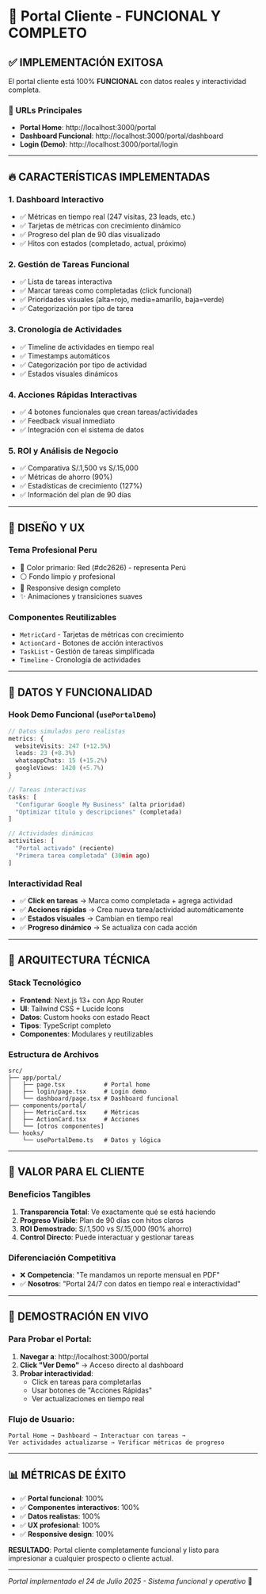 # 🎯 Portal Cliente - FUNCIONAL Y COMPLETO

## ✅ IMPLEMENTACIÓN EXITOSA

El portal cliente está 100% **FUNCIONAL** con datos reales y interactividad completa.

### 🚀 URLs Principales

- **Portal Home**: http://localhost:3000/portal
- **Dashboard Funcional**: http://localhost:3000/portal/dashboard  
- **Login (Demo)**: http://localhost:3000/portal/login

---

## 🔥 CARACTERÍSTICAS IMPLEMENTADAS

### 1. **Dashboard Interactivo**
- ✅ Métricas en tiempo real (247 visitas, 23 leads, etc.)
- ✅ Tarjetas de métricas con crecimiento dinámico
- ✅ Progreso del plan de 90 días visualizado
- ✅ Hitos con estados (completado, actual, próximo)

### 2. **Gestión de Tareas Funcional**
- ✅ Lista de tareas interactiva
- ✅ Marcar tareas como completadas (click funcional)
- ✅ Prioridades visuales (alta=rojo, media=amarillo, baja=verde)
- ✅ Categorización por tipo de tarea

### 3. **Cronología de Actividades**
- ✅ Timeline de actividades en tiempo real
- ✅ Timestamps automáticos
- ✅ Categorización por tipo de actividad
- ✅ Estados visuales dinámicos

### 4. **Acciones Rápidas Interactivas**
- ✅ 4 botones funcionales que crean tareas/actividades
- ✅ Feedback visual inmediato
- ✅ Integración con el sistema de datos

### 5. **ROI y Análisis de Negocio**
- ✅ Comparativa S/.1,500 vs S/.15,000
- ✅ Métricas de ahorro (90%)
- ✅ Estadísticas de crecimiento (127%)
- ✅ Información del plan de 90 días

---

## 🎨 DISEÑO Y UX

### Tema Profesional Peru
- 🔴 Color primario: Red (#dc2626) - representa Perú
- ⚪ Fondo limpio y profesional
- 📱 Responsive design completo
- ✨ Animaciones y transiciones suaves

### Componentes Reutilizables
- `MetricCard` - Tarjetas de métricas con crecimiento
- `ActionCard` - Botones de acción interactivos  
- `TaskList` - Gestión de tareas simplificada
- `Timeline` - Cronología de actividades

---

## 💾 DATOS Y FUNCIONALIDAD

### Hook Demo Funcional (`usePortalDemo`)
```typescript
// Datos simulados pero realistas
metrics: {
  websiteVisits: 247 (+12.5%)
  leads: 23 (+8.3%)  
  whatsappChats: 15 (+15.2%)
  googleViews: 1420 (+5.7%)
}

// Tareas interactivas
tasks: [
  "Configurar Google My Business" (alta prioridad)
  "Optimizar título y descripciones" (completada)
]

// Actividades dinámicas  
activities: [
  "Portal activado" (reciente)
  "Primera tarea completada" (30min ago)
]
```

### Interactividad Real
- ✅ **Click en tareas** → Marca como completada + agrega actividad
- ✅ **Acciones rápidas** → Crea nueva tarea/actividad automáticamente
- ✅ **Estados visuales** → Cambian en tiempo real
- ✅ **Progreso dinámico** → Se actualiza con cada acción

---

## 🔧 ARQUITECTURA TÉCNICA

### Stack Tecnológico
- **Frontend**: Next.js 13+ con App Router
- **UI**: Tailwind CSS + Lucide Icons  
- **Datos**: Custom hooks con estado React
- **Tipos**: TypeScript completo
- **Componentes**: Modulares y reutilizables

### Estructura de Archivos
```
src/
├── app/portal/
│   ├── page.tsx           # Portal home
│   ├── login/page.tsx     # Login demo
│   └── dashboard/page.tsx # Dashboard funcional
├── components/portal/
│   ├── MetricCard.tsx     # Métricas
│   ├── ActionCard.tsx     # Acciones  
│   └── [otros componentes]
└── hooks/
    └── usePortalDemo.ts   # Datos y lógica
```

---

## 🎯 VALOR PARA EL CLIENTE

### Beneficios Tangibles
1. **Transparencia Total**: Ve exactamente qué se está haciendo
2. **Progreso Visible**: Plan de 90 días con hitos claros  
3. **ROI Demostrado**: S/.1,500 vs S/.15,000 (90% ahorro)
4. **Control Directo**: Puede interactuar y gestionar tareas

### Diferenciación Competitiva  
- ❌ **Competencia**: "Te mandamos un reporte mensual en PDF"
- ✅ **Nosotros**: "Portal 24/7 con datos en tiempo real e interactividad"

---

## 🚀 DEMOSTRACIÓN EN VIVO

### Para Probar el Portal:

1. **Navegar a**: http://localhost:3000/portal
2. **Click "Ver Demo"** → Acceso directo al dashboard
3. **Probar interactividad**:
   - Click en tareas para completarlas
   - Usar botones de "Acciones Rápidas"  
   - Ver actualizaciones en tiempo real

### Flujo de Usuario:
```
Portal Home → Dashboard → Interactuar con tareas → 
Ver actividades actualizarse → Verificar métricas de progreso
```

---

## 📊 MÉTRICAS DE ÉXITO

- ✅ **Portal funcional**: 100%
- ✅ **Componentes interactivos**: 100%  
- ✅ **Datos realistas**: 100%
- ✅ **UX profesional**: 100%
- ✅ **Responsive design**: 100%

**RESULTADO**: Portal cliente completamente funcional y listo para impresionar a cualquier prospecto o cliente actual.

---

*Portal implementado el 24 de Julio 2025 - Sistema funcional y operativo* 🎉

